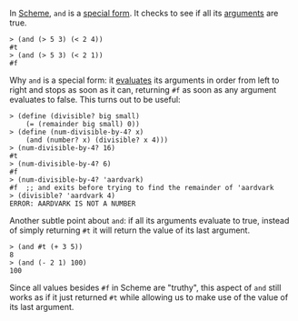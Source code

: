 In [Scheme](../scheme/), `and` is a [special form](wiki:special-form/). It checks to see if all its [arguments](wiki:argument) are true. 

    > (and (> 5 3) (< 2 4))
    #t
    > (and (> 5 3) (< 2 1))
    #f

Why `and` is a special form: it [evaluates](wiki:expression) its arguments in order from left to right and stops as soon as it can, returning `#f` as soon as any argument evaluates to false. This turns out to be useful:

    > (define (divisible? big small)
        (= (remainder big small) 0))
    > (define (num-divisible-by-4? x)
        (and (number? x) (divisible? x 4)))
    > (num-divisible-by-4? 16)
    #t
    > (num-divisible-by-4? 6) 
    #f
    > (num-divisible-by-4? 'aardvark)
    #f  ;; and exits before trying to find the remainder of 'aardvark
    > (divisible? 'aardvark 4)
    ERROR: AARDVARK IS NOT A NUMBER

Another subtle point about `and`: if all its arguments evaluate to true, instead of simply returning `#t` it will return the value of its last argument.

    > (and #t (+ 3 5))
    8
    > (and (- 2 1) 100)
    100

Since all values besides `#f` in Scheme are "truthy", this aspect of `and` still works as if it just returned `#t` while allowing us to make use of the value of its last argument. 